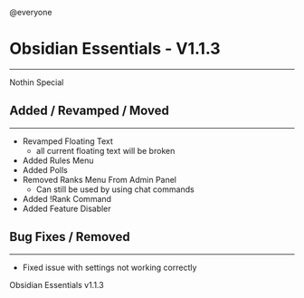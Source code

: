 @everyone 
# Obsidian Essentials - V1.1.3
---
Nothin Special 

## Added / Revamped / Moved
---
- Revamped Floating Text
  - all current floating text will be broken
- Added Rules Menu
- Added Polls
- Removed Ranks Menu From Admin Panel
  - Can still be used by using chat commands
- Added !Rank Command
- Added Feature Disabler


## Bug Fixes / Removed
---
- Fixed issue with settings not working correctly



Obsidian Essentials v1.1.3